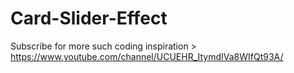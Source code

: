 # Card-Slider-Effect

Subscribe for more such coding inspiration > https://www.youtube.com/channel/UCUEHR_ItymdIVa8WIfQt93A/

